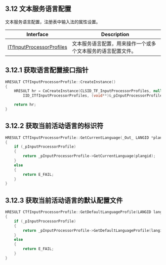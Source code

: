 ## 3.12 文本服务语言配置

文本服务语言配置，注册表中输入法的属性设置。

Interface						|Description
-|-
[ITfInputProcessorProfiles][1]	|文本服务语言配置，用来操作一个或多个文本服务的语言配置文件。

[1]: https://github.com/ChineseInputMethod/Interface/blob/master/TSFmanager/ITfInputProcessorProfiles.md

## 3.12.1 获取语言配置接口指针

```C++
HRESULT CTfInputProcessorProfile::CreateInstance()
{
    HRESULT	hr = CoCreateInstance(CLSID_TF_InputProcessorProfiles, nullptr, CLSCTX_INPROC_SERVER,
        IID_ITfInputProcessorProfiles, (void**)&_pInputProcessorProfile);

    return hr;
}
```

## 3.12.2 获取当前活动语言的标识符

```C++
HRESULT CTfInputProcessorProfile::GetCurrentLanguage(_Out_ LANGID *plangid)
{
    if (_pInputProcessorProfile)
    {
        return _pInputProcessorProfile->GetCurrentLanguage(plangid);
    }
    else
    {
        return E_FAIL;
    }
}
```

## 3.12.3 获取当前活动语言的默认配置文件

```C++
HRESULT CTfInputProcessorProfile::GetDefaultLanguageProfile(LANGID langid, REFGUID catid, _Out_ CLSID *pclsid, _Out_ GUID *pguidProfile)
{
    if (_pInputProcessorProfile)
    {
        return _pInputProcessorProfile->GetDefaultLanguageProfile(langid, catid, pclsid, pguidProfile);
    }
    else
    {
        return E_FAIL;
    }
}
```